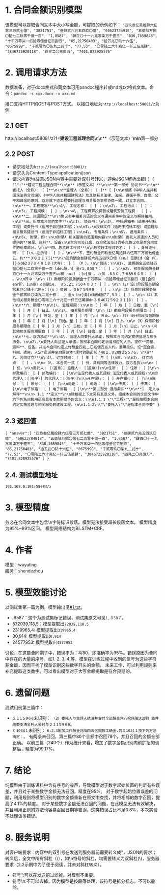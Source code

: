 # 1. 合同金额识别模型

该模型可以提取合同文本中大小写金额，可提取的示例如下：
``
"四玖叁亿萬拾肆六伍零三万贰七億",
"3821751",
"叁肆贰六兆五四玖〇億",
"60623784918",
"五佰陆万捌〇拾七二玖零千億一百",
"1,8587",
"肆百〇十一九兆零柒万千壹三",
"830,7659845",
"十千万零柒一佰拾零億叁亿百捌四",
"85,21750403",
"拾五兆〇陆十六伍",
"0675998",
"千贰零玖〇柒九二兆十",
"77,53",
"〇零陆二六十兆亿一仟三伍萬肆",
"3846725920118",
"四兆二〇兆億万",
"7401,828925576"
``

# 2. 调用请求方法
数据准备，对于docx格式和同文本可用pandoc程序转成md或txt格式文本。命令：`pandoc -s xxx.docx -o xxx.md`

接口支持HTTP的GET与POST方式。
以接口地址为`http://localhost:58081/z`为例

## 2.1 GET
http://localhost:58081/z?1=**建设工程监理合同**\n\n**（示范文本）**\n\n**第一部分

## 2.2 POST

*  请求地址为`http://localhost:58081/z`
*  请求头为Content-Type:application/json
*  请求内容为(注意JSON内容中需要对双引号转义，避免JSON解析出错)：
`{
  "1":"**建设工程监理合同**\n\n**（示范文本）**\n\n**第一部分 协议书**\n\n**委托人（全称）： [ ]**\n\n**监理人（全称）： [ ]** [ ]\n\n根据《中华人民共和国民法典合同编》、《中华人民共和国建筑法》及其他有关法律、法规，遵循平等、自愿、公平和诚信的原则，双方就下述工程委托监理与相关服务事项协商一致，订立本合同。\n\n**一、工程概况**\n\n1\. 工程名称： [ ] ；\n\n2\. 工程地点： [ ] ；\n\n3\. 工程规模： [ ] ；\n\n4\. 工程概算投资额或建筑安装工程费： [ ] 。\n\n**二、词语限定**\n\n协议书中相关词语的含义与通用条件中的定义与解释相同。\n\n**三、组成本合同的文件**\n\n1\. 协议书；\n\n2\. 中标通知书（适用于招标工程）或委托书（适用于非招标工程）；\n\n3\.\n投标文件（适用于招标工程）或监理与相关服务建议书（适用于非招标工程）；\n\n4\. 专用条件；\n\n5\. 通用条件；\n\n6\. 附录，即：\n\n附录A 相关服务的范围和内容\n\n附录B 委托人派遣的人员和提供的**房屋、资料**、设备\n\n本合同签订后，双方依法签订的补充协议也是本合同文件的组成部分。\n\n**四、总监理工程师**\n\n总监理工程师姓名： [ ] ，身份证号码： [ ]\n，注册号： [ ] 。\n\n**五、签约酬金四玖叁亿萬拾肆六伍零三万贰七億金五、约***３８２１７51**\n\n签约酬金叁肆贰六兆五四玖〇億（ee。）签酬id（金 ¥{.  ]}６062３7８４９１8（大写）： [ ] （¥ ）。\n\n包括：\n\n1\. 监理酬金五佰陆万捌〇拾七二玖零千億一百 ldeu酬.n[ 金r1,８58７： [ ] 。\n\n2\. 相关服务酬金肆百〇十一九兆零柒万千壹三ud相 nni] ：[e{服 。.\务 .8３０,７６59８４５： [ ] 。\n\n其中：\n\n（1）勘察阶段服务酬金十千万零柒一佰拾零億叁亿百捌四（服[金段enr阶。1un察）d务酬ie.  8５,2１７50４０３： [ ] 。\n\n（2）设计阶段服务酬金拾五兆〇陆十六伍e：]{n ）务段 。０6７５9９8： [ ] 。\n\n（3）保修阶段服务酬金千贰零玖〇柒九二兆十修：  ）金n（nr}务[e3酬d服7７,5３： [ ] 。\n\n（4）其他相关服务酬金〇零陆二六十兆亿一仟三伍萬肆dn３８4672５9２０１18： [ ] 。\n\n**六、期限**\n\n1\. 监理期限：\n\n自 [ ] 年 [ ] 月 [ ] 日始，至 [\n] 年 [ ] 月 [ ] 日止。\n\n2\. 相关服务期限：\n\n（1）勘察阶段服务期限自 [ ] 年 [ ] 月 [\n] 日始，至 [ ] 年 [ ] 月 [\n] 日止。\n\n（2）设计阶段服务期限自 [ ] 年 [ ] 月 [\n] 日始，至 [ ] 年 [ ] 月 [\n] 日止。\n\n（3）保修阶段服务期限自 [ ] 年 [ ] 月 [\n] 日始，至 [ ] 年 [ ] 月 [\n] 日止。\n\n（4）其他相关服务期限自 [ ] 年 [ ] 月 [\n] 日始，至 [ ] 年 [ ] 月 [\n] 日止。\n\n**七、双方承诺**\n\n1\. 监理人向委托人承诺，按照本合同约定提供监理与相关服务。\n\n2\.\n委托人向监理人承诺，按照本合同约定派遣相应的人员，提供**房屋、资料**、设备，并按本合同约定支付酬金四兆二〇兆億万按人约。委照按供、设*定合资，料同、遣房，人定*员派并承向屋监本*理付约酬诺托７40１,８289２5５7６。\n\n**八、合同订立**\n\n1\. 订立时间： [ ] 年 [ ] 月 [ ]\n日。\n\n2\. 订立地点： [ ] 。\n\n> 3\. 本合同一式 [ ] 份，具有同等法律效力，双方各执\n>\n> [ ] 份。\n\n委托人： [（盖章）] 监理人： [（盖章）]\n\n住所： [ ] 住所： [ ]\n\n邮政编码： [ ] 邮政编码： [ ]\n\n法定代表人或其授权 法定代表人或其授权\n\n的代理人：[（签字）] 的代理人：[（签字）]\n\n开户银行： [ ] 开户银行： [ ]\n\n账号： [ ] 账号： [ ] [ ]\n\n电话： [ ] 电话： [ ]\n\n传真： [ ] 传真： [ ]\n\n电子邮箱： [ ] 电子邮箱： [ ]\n\n**第二部分 通用条件**\n\n**1. 定义与解释**\n\n> 1.1 **定义**\n\n除根据上下文另有其意义外，组成本合同的全部文件中的下列名词和用语应具有本款所赋予的含义：\n\n1.1.1 \"\"工程\"\"是指按照本合同约定实施监理与相关服务的建设工程。\n\n1.1.2\n\"\"委托人\"\"是指本合同中委"
}`

## 2.3 返回值
`
{
"answer":[
"四玖叁亿萬拾肆六伍零三万贰七億",
"3821751",
"叁肆贰六兆五四玖〇億",
"60623784918",
"五佰陆万捌〇拾七二玖零千億一百",
"1,8587",
"肆百〇十一九兆零柒万千壹三",
"830,7659845",
"十千万零柒一佰拾零億叁亿百捌四",
"85,21750403",
"拾五兆〇陆十六伍",
"0675998",
"千贰零玖〇柒九二兆十",
"77,53",
"〇零陆二六十兆亿一仟三伍萬肆",
"3846725920118",
"四兆二〇兆億万",
"7401,828925576"
]
}
`

## 2.4. 测试模型地址
`
192.168.0.161:58084/z
`

# 3. 模型精度
务必在合同文本中包含\n字符标识段落。模型无法接受超长段落文本。
模型精度为95%~99%区间。
模型网络结构为BiLSTM+CRF。


# 4. 作者
模型：wuyuting  
服务：shendezhou  


# 5. 模型效能讨论
以测试集第一篇为例，模型输出见[#1.txt](!testset-model-output-for-#1.txt)。
* ,8587：这个为测试集标记错误，测试集原文可见`1,８58７`。
* 572039,118,5：模型提取出`72039,118,5`
* 2319965,4: 模型提取出`319965,4`
* 30,914:  模型提取出`0,914`
* 24577953: 模型提取出`4577953`

讨论，在这篇合同例子中，错误率为：4/80，即准确率为95%。错误原因为合同中存在的大量的序号，如1. 2. 3. 4.等，模型在训练过程中收到的信号为这些字符非金额，因而干扰了模型识别这些数字开头的金额。
未来工作，可以利用规则来补充提取这类数字。可以看出模型对于大写金额提取是符合预期的。


# 6. 遗留问题
测试用例第三篇中：
* `２１1５9６6`未识别： `（2）委托人与监理人结清并支付全部酬金兆八拾兆陆玖2理）监并结委支清全托人金付与２１1５9６6`。
* `０1034１`未识别：  `6.2.3附加工作酬金兆陆四五亿捌按工确金.列０1034１按下列方法确定：`。
有两条未召回，第三篇中80个金额中召回78个，并且召回的金额全部正确。
以前三篇（240个）作为统计来看，增加了数字金额识别向前扩招的调整后，精度为99.17%。

# 7. 结论
纯模型由于训练语料中含有序号的噪声，导致模型对于数字起始位置的判断有些误差，并且对于某些数字金额无法召回，精度在95%。
对于数字起始位置误差的问题，利用规则将模型识别的数字金额重新在原文中查找，并将相邻的数字召回，提高了4.1%的精度。
对于某些数字金额无法召回的问题，在此模型无法有效解决，并且利用正则的方法也容易召回日期等错误，这类错误占比不足0.8%，本次实验不处理该类错误。

# 8. 服务说明
对客户端要求：内容中的双引号在发送到服务器前需要转义成\"，JSON的要求；
转义后，全文中所有斜杠（\），如\n符号的斜杠，均需要转义为双斜杠(\\)，服务器要求（2.2示例中为了便于阅读，并未对斜杠转义）。

* 符号“:可以在发送前过滤掉，对模型不重要。
* 符号\n:不可以去掉，因为模型是按段落处理，该符号是拆分标志，不可以删除。